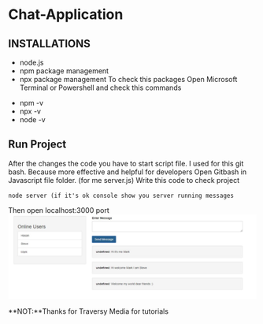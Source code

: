 # Chat-Application

## INSTALLATIONS
* node.js 
* npm package management
* npx package management
To check this packages 
Open Microsoft Terminal or Powershell and check this commands
- npm -v
- npx -v
- node -v


## Run Project
After the changes the code you have to start script file.
I used for this git bash. Because more effective and helpful for developers
Open Gitbash in Javascript file folder. (for me server.js)
Write this code to check project
```
node server (if it's ok console show you server running messages 
```
Then open localhost:3000 port
![Chat Application ](https://github.com/hasanozdem1r/Chat-Application/blob/master/iochat.JPG)



**NOT:**Thanks for Traversy Media for tutorials
